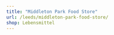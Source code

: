 ```yaml
---
title: "Middleton Park Food Store"
url: /leeds/middleton-park-food-store/
shop: Lebensmittel
---
```

